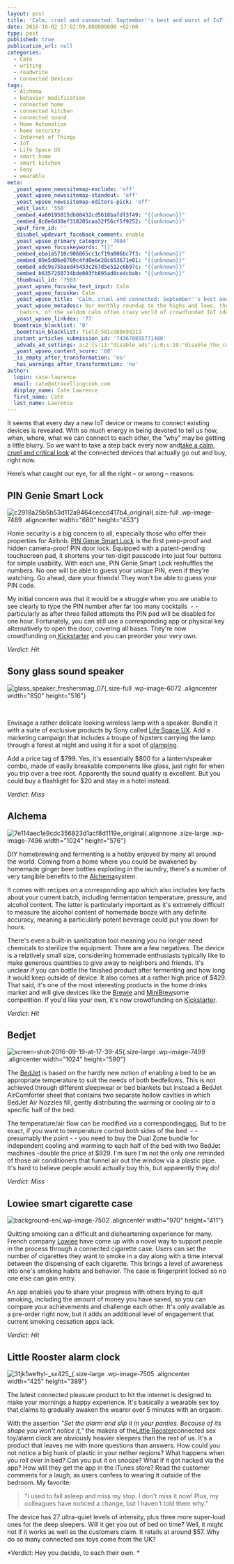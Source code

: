 ```yaml
---
layout: post
title: 'Calm, cruel and connected: September''s best and worst of IoT'
date: 2016-10-02 17:02:09.000000000 +02:00
type: post
published: true
publication_url: null
categories:
  - Cate
  - writing
  - readwrite
  - Connected Devices
tags:
  - Alchema
  - behavior modification
  - connected home
  - connected kitchen
  - connected sound
  - Home Automation
  - home security
  - Internet of Things
  - IoT
  - Life Space UX
  - smart home
  - smart kitchen
  - Sony
  - wearable
meta:
  _yoast_wpseo_newssitemap-exclude: 'off'
  _yoast_wpseo_newssitemap-standout: 'off'
  _yoast_wpseo_newssitemap-editors-pick: 'off'
  _edit_last: '550'
  _oembed_4a60195015db08432cd5618bafdf3f49: "{{unknown}}"
  _oembed_8c8e6d38ef318205caa32f56cf5f9252: "{{unknown}}"
  _wpuf_form_id: ''
  _disabel_wpdevart_facebook_comment: enable
  _yoast_wpseo_primary_category: '7084'
  _yoast_wpseo_focuskeywords: "[]"
  _oembed_eba1a5710c906865cc1cf19a006bc7f3: "{{unknown}}"
  _oembed_09e5d06e0769c4fd0e6e28c653671e01: "{{unknown}}"
  _oembed_adc9e75baed45433c267d5e512c6b97c: "{{unknown}}"
  _oembed_b6357250734bde003fb895ad0ce4cbab: "{{unknown}}"
  _thumbnail_id: '7503'
  _yoast_wpseo_focuskw_text_input: Calm
  _yoast_wpseo_focuskw: Calm
  _yoast_wpseo_title: 'Calm, cruel and connected: September''s best and worst of IoT'
  _yoast_wpseo_metadesc: Our monthly roundup to the highs and lows, the zeniths and
    nadirs, of the seldom calm often crazy world of crowdfunded IoT ideas.
  _yoast_wpseo_linkdex: '77'
  boomtrain_blacklist: '0'
  _boomtrain_blacklist: field_581cd80e9d313
  instant_articles_submission_id: '743670855771480'
  _advads_ad_settings: a:2:{s:11:"disable_ads";i:0;s:19:"disable_the_content";i:0;}
  _yoast_wpseo_content_score: '60'
  _is_empty_after_transformation: 'no'
  _has_warnings_after_transformation: 'no'
author:
  login: cate-lawrence
  email: cate@atravellingcook.com
  display_name: Cate Lawrence
  first_name: Cate
  last_name: Lawrence
---
```

It seems that every day a new IoT device or means to connect existing
devices is revealed. With so much energy in being devoted to tell us
how, when, where, what we can connect to each other, the “why” may be
getting a little blurry. So we want to take a step back every now
and[take a calm, cruel and critical
look](https://readwrite.com/2016/08/31/calm-cruel-and-connected-augusts-best-and-worst-of-iot-dl1/)
at the connected devices that actually go out and buy, right now.

Here’s what caught our eye, for all the right – or wrong – reasons:

PIN Genie Smart Lock
--------------------

![c2918a25b5b53d112a9464ceccd417b4\_original](rw-import/c2918a25b5b53d112a9464ceccd417b4_original.jpg){.size-full
.wp-image-7489 .aligncenter width="680" height="453"}

Home security is a big concern to all, especially those who offer their
properties for Airbnb. [PIN Genie Smart
Lock](https://www.kickstarter.com/projects/106385760/pin-genie-smart-lock?search=commandpartners)
is the first peep-proof and hidden camera-proof PIN door lock. Equipped
with a patent-pending touchscreen pad, it shortens your ten-digit
passcode into just four buttons for simple usability. With each use, PIN
Genie Smart Lock reshuffles the numbers. No one will be able to guess
your unique PIN, even if they’re watching. Go ahead, dare your friends!
They won’t be able to guess your PIN code.

My initial concern was that it would be a struggle when you are unable
to see clearly to type the PIN number after far too many cocktails  - -
particularly as after three failed attempts the PIN pad will be disabled
for one hour. Fortunately, you can still use a corresponding app or
physical key alternatively to open the door, covering all bases. They're
now crowdfunding
on[ Kickstarter](https://www.kickstarter.com/projects/106385760/pin-genie-smart-lock?search=commandpartners)
and you can preorder your very own.

*Verdict: Hit*

Sony glass sound speaker
------------------------

![glass\_speaker\_freshersmag\_07](rw-import/glass_speaker_freshersmag_07.jpg){.size-full
.wp-image-6072 .aligncenter width="850" height="516"}

 

Envisage a rather delicate looking wireless lamp with a speaker. Bundle
it with a suite of exclusive products by Sony called [Life Space
UX](http://www.sony.com/electronics/life-space-ux). Add a marketing
campaign that includes a troupe of hipsters carrying the lamp through a
forest at night and using it for a spot of
[glamping](http://www.glamping.com/what-is-glamping/).

Add a price tag of \$799. Yes, it's essentially \$800 for a
lantern/speaker combo, made of easily breakable components like glass,
just right for when you trip over a tree root. Apparently the sound
quality is excellent. But you could buy a flashlight for \$20 and stay
in a hotel instead.

*Verdict: Miss*

Alchema
-------

![7e114aec1e9cdc356823d1acf8d1119e\_original](rw-import/7e114aec1e9cdc356823d1acf8d1119e_original-1024x576.jpg){.alignnone
.size-large .wp-image-7496 width="1024" height="576"}

DIY homebrewing and fermenting is a hobby enjoyed by many all around the
world. Coming from a home where you could be awakened by homemade ginger
beer bottles exploding in the laundry, there's a number of very tangible
benefits to the [Alchema](http://www.alchema.com/product)system.

It comes with recipes on a corresponding app which also includes key
facts about your current batch, including fermentation temperature,
pressure, and alcohol content. The latter is particularly important as
it's extremely difficult to measure the alcohol content of homemade
booze with any definite accuracy, meaning a particularly potent beverage
could put you down for hours.

There's even a built-in sanitization tool meaning you no longer need
chemicals to sterilize the equipment. There are a few negatives. The
device is a relatively small size, considering homemade enthusiasts
typically like to make generous quantities to give away to neighbors and
friends. It's unclear if you can bottle the finished product after
fermenting and how long it would keep outside of device. It also comes
at a rather high price of \$429. That said, it's one of the most
interesting products in the home drinks market and will give devices
like the
[Brewie](https://www.indiegogo.com/projects/brewie-world-s-first-fully-automated-home-brewery-beer-brewery#/)
and
[MiniBrew](https://www.indiegogo.com/projects/minibrew-the-easiest-smartest-brewing-machine#/)some
competition. If you'd like your own, it's now crowdfunding on
[Kickstarter](https://www.indiegogo.com/projects/alchema-turn-fruit-into-personalized-craft-cider-food-diy#/).

*Verdict: Hit*

Bedjet
------

![screen-shot-2016-09-19-at-17-39-45](rw-import/Screen-Shot-2016-09-19-at-17.39.45-1024x590.jpg){.size-large
.wp-image-7499 .aligncenter width="1024" height="590"}

The
[BedJet](https://bedjet.com/products/bedjet-v2-dual-zone-climate-comfort-system-with-biorhythm-sleep-technology)
is based on the hardly new notion of enabling a bed to be an appropriate
temperature to suit the needs of both bedfellows. This is not achieved
through different sleepwear or bed blankets but instead a BedJet
AirComforter sheet that contains two separate hollow cavities in which
BedJet Air Nozzles fill, gently distributing the warming or cooling air
to a specific half of the bed.

The temperature/air flow can be modified via a
corresponding[app](https://play.google.com/store/apps/details?id=com.bedjet.remote).
But to be exact, if you want to temperature control *both* sides of the
bed  - - presumably the point - - you need to buy the Dual Zone bundle
for independent cooling and warming to each half of the bed with two
BedJet machines -double the price at \$929. I'm sure I'm not the only
one reminded of those air conditioners that funnel air out the window
via a plastic pipe. It's hard to believe people would actually buy this,
but apparently they do!

*Verdict: Miss*

Lowiee smart cigarette case
---------------------------

![background-en](rw-import/background-en-1024x435.jpg){.wp-image-7502
.aligncenter width="970" height="411"}

Quitting smoking can a difficult and disheartening experience for many.
French company [Lowiee](http://www.lowiee.com/) have come up with a
novel way to support people in the process through a connected cigarette
case. Users can set the number of cigarettes they want to smoke in a day
along with a time interval between the dispensing of each cigarette.
This brings a level of awareness into one's smoking habits and behavior.
The case is fingerprint locked so no one else can gain entry.

An app enables you to share your progress with others trying to quit
smoking, including the amount of money you have saved, so you can
compare your achievements and challenge each other. It's only available
as a pre-order right now, but it adds an additional level of engagement
that current smoking cessation apps lack.

*Verdict: Hit*

Little Rooster alarm clock
--------------------------

![31jk1weftyl-\_sx425\_](rw-import/31Jk1WeftYL._SX425_.jpg){.size-large
.wp-image-7505 .aligncenter width="425" height="389"}

The latest connected pleasure product to hit the internet is designed to
make your mornings a happy experience. It's basically a wearable sex toy
that claims to gradually awaken the wearer over 5 minutes with an
orgasm.

With the assertion *"*Set the alarm and slip it in your panties. Because
of its shape you won't notice it,*"* the makers of the[Little
Rooster](http://www.littleroosterstore.com/)connected sex toy/alarm
clock are obviously heavier sleepers than the rest of us. It's a product
that leaves me with more questions than answers. How could you not
notice a big hunk of plastic in your nether regions? What happens when
you roll over in bed? Can you put it on snooze? What if it got hacked
via the app? How will they get the app in the iTunes store? Read the
customer comments for a laugh, as users confess to wearing it outside of
the bedroom. My favorite:

> "I used to fall asleep and miss my stop. I don't miss it now! Plus, my
> colleagues have noticed a change, but I haven't told them why."

The device has 27 ultra-quiet levels of intensity, plus three more
super-loud ones for the deep sleepers. Will it get you out of bed on
time? Well, it might not if it works as well as the customers claim. It
retails at around \$57. Why do so many connected sex toys come from the
UK?

*Verdict: Hey you decide, to each their own. *
